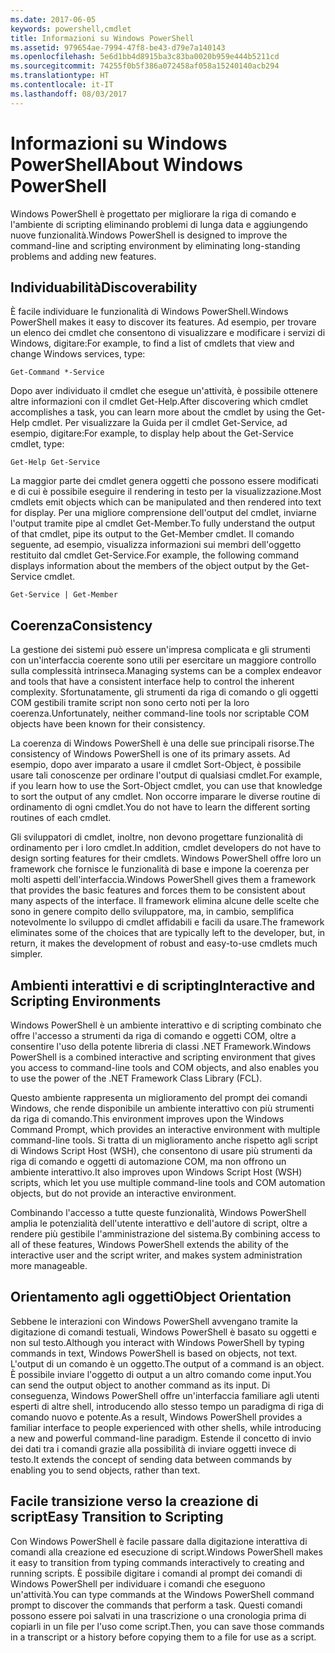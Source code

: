 ```yaml
---
ms.date: 2017-06-05
keywords: powershell,cmdlet
title: Informazioni su Windows PowerShell
ms.assetid: 979654ae-7994-47f8-be43-d79e7a140143
ms.openlocfilehash: 5e6d1bb4d8915ba3c83ba0020b959e444b5211cd
ms.sourcegitcommit: 74255f0b5f386a072458af058a15240140acb294
ms.translationtype: HT
ms.contentlocale: it-IT
ms.lasthandoff: 08/03/2017
---
```

# <a name="about-windows-powershell"></a><span data-ttu-id="4710d-103">Informazioni su Windows PowerShell</span><span class="sxs-lookup"><span data-stu-id="4710d-103">About Windows PowerShell</span></span>
<span data-ttu-id="4710d-104">Windows PowerShell è progettato per migliorare la riga di comando e l'ambiente di scripting eliminando problemi di lunga data e aggiungendo nuove funzionalità.</span><span class="sxs-lookup"><span data-stu-id="4710d-104">Windows PowerShell is designed to improve the command-line and scripting environment by eliminating long-standing problems and adding new features.</span></span>

## <a name="discoverability"></a><span data-ttu-id="4710d-105">Individuabilità</span><span class="sxs-lookup"><span data-stu-id="4710d-105">Discoverability</span></span>
<span data-ttu-id="4710d-106">È facile individuare le funzionalità di Windows PowerShell.</span><span class="sxs-lookup"><span data-stu-id="4710d-106">Windows PowerShell makes it easy to discover its features.</span></span> <span data-ttu-id="4710d-107">Ad esempio, per trovare un elenco dei cmdlet che consentono di visualizzare e modificare i servizi di Windows, digitare:</span><span class="sxs-lookup"><span data-stu-id="4710d-107">For example, to find a list of cmdlets that view and change Windows services, type:</span></span>

```
Get-Command *-Service
```

<span data-ttu-id="4710d-108">Dopo aver individuato il cmdlet che esegue un'attività, è possibile ottenere altre informazioni con il cmdlet Get-Help.</span><span class="sxs-lookup"><span data-stu-id="4710d-108">After discovering which cmdlet accomplishes a task, you can learn more about the cmdlet by using the Get-Help cmdlet.</span></span> <span data-ttu-id="4710d-109">Per visualizzare la Guida per il cmdlet Get-Service, ad esempio, digitare:</span><span class="sxs-lookup"><span data-stu-id="4710d-109">For example, to display help about the Get-Service cmdlet, type:</span></span>

```
Get-Help Get-Service
```
<span data-ttu-id="4710d-110">La maggior parte dei cmdlet genera oggetti che possono essere modificati e di cui è possibile eseguire il rendering in testo per la visualizzazione.</span><span class="sxs-lookup"><span data-stu-id="4710d-110">Most cmdlets emit objects which can be manipulated and then rendered into text for display.</span></span> <span data-ttu-id="4710d-111">Per una migliore comprensione dell'output del cmdlet, inviarne l'output tramite pipe al cmdlet Get-Member.</span><span class="sxs-lookup"><span data-stu-id="4710d-111">To fully understand the output of that cmdlet, pipe its output to the Get-Member cmdlet.</span></span> <span data-ttu-id="4710d-112">Il comando seguente, ad esempio, visualizza informazioni sui membri dell'oggetto restituito dal cmdlet Get-Service.</span><span class="sxs-lookup"><span data-stu-id="4710d-112">For example, the following command displays information about the members of the object output by the Get-Service cmdlet.</span></span>

```
Get-Service | Get-Member
```

## <a name="consistency"></a><span data-ttu-id="4710d-113">Coerenza</span><span class="sxs-lookup"><span data-stu-id="4710d-113">Consistency</span></span>
<span data-ttu-id="4710d-114">La gestione dei sistemi può essere un'impresa complicata e gli strumenti con un'interfaccia coerente sono utili per esercitare un maggiore controllo sulla complessità intrinseca.</span><span class="sxs-lookup"><span data-stu-id="4710d-114">Managing systems can be a complex endeavor and tools that have a consistent interface help to control the inherent complexity.</span></span> <span data-ttu-id="4710d-115">Sfortunatamente, gli strumenti da riga di comando o gli oggetti COM gestibili tramite script non sono certo noti per la loro coerenza.</span><span class="sxs-lookup"><span data-stu-id="4710d-115">Unfortunately, neither command-line tools nor scriptable COM objects have been known for their consistency.</span></span>

<span data-ttu-id="4710d-116">La coerenza di Windows PowerShell è una delle sue principali risorse.</span><span class="sxs-lookup"><span data-stu-id="4710d-116">The consistency of Windows PowerShell is one of its primary assets.</span></span> <span data-ttu-id="4710d-117">Ad esempio, dopo aver imparato a usare il cmdlet Sort-Object, è possibile usare tali conoscenze per ordinare l'output di qualsiasi cmdlet.</span><span class="sxs-lookup"><span data-stu-id="4710d-117">For example, if you learn how to use the Sort-Object cmdlet, you can use that knowledge to sort the output of any cmdlet.</span></span> <span data-ttu-id="4710d-118">Non occorre imparare le diverse routine di ordinamento di ogni cmdlet.</span><span class="sxs-lookup"><span data-stu-id="4710d-118">You do not have to learn the different sorting routines of each cmdlet.</span></span>

<span data-ttu-id="4710d-119">Gli sviluppatori di cmdlet, inoltre, non devono progettare funzionalità di ordinamento per i loro cmdlet.</span><span class="sxs-lookup"><span data-stu-id="4710d-119">In addition, cmdlet developers do not have to design sorting features for their cmdlets.</span></span> <span data-ttu-id="4710d-120">Windows PowerShell offre loro un framework che fornisce le funzionalità di base e impone la coerenza per molti aspetti dell'interfaccia.</span><span class="sxs-lookup"><span data-stu-id="4710d-120">Windows PowerShell gives them a framework that provides the basic features and forces them to be consistent about many aspects of the interface.</span></span> <span data-ttu-id="4710d-121">Il framework elimina alcune delle scelte che sono in genere compito dello sviluppatore, ma, in cambio, semplifica notevolmente lo sviluppo di cmdlet affidabili e facili da usare.</span><span class="sxs-lookup"><span data-stu-id="4710d-121">The framework eliminates some of the choices that are typically left to the developer, but, in return, it makes the development of robust and easy-to-use cmdlets much simpler.</span></span>

## <a name="interactive-and-scripting-environments"></a><span data-ttu-id="4710d-122">Ambienti interattivi e di scripting</span><span class="sxs-lookup"><span data-stu-id="4710d-122">Interactive and Scripting Environments</span></span>
<span data-ttu-id="4710d-123">Windows PowerShell è un ambiente interattivo e di scripting combinato che offre l'accesso a strumenti da riga di comando e oggetti COM, oltre a consentire l'uso della potente libreria di classi .NET Framework.</span><span class="sxs-lookup"><span data-stu-id="4710d-123">Windows PowerShell is a combined interactive and scripting environment that gives you access to command-line tools and COM objects, and also enables you to use the power of the .NET Framework Class Library (FCL).</span></span>

<span data-ttu-id="4710d-124">Questo ambiente rappresenta un miglioramento del prompt dei comandi Windows, che rende disponibile un ambiente interattivo con più strumenti da riga di comando.</span><span class="sxs-lookup"><span data-stu-id="4710d-124">This environment improves upon the Windows Command Prompt, which provides an interactive environment with multiple command-line tools.</span></span> <span data-ttu-id="4710d-125">Si tratta di un miglioramento anche rispetto agli script di Windows Script Host (WSH), che consentono di usare più strumenti da riga di comando e oggetti di automazione COM, ma non offrono un ambiente interattivo.</span><span class="sxs-lookup"><span data-stu-id="4710d-125">It also improves upon Windows Script Host (WSH) scripts, which let you use multiple command-line tools and COM automation objects, but do not provide an interactive environment.</span></span>

<span data-ttu-id="4710d-126">Combinando l'accesso a tutte queste funzionalità, Windows PowerShell amplia le potenzialità dell'utente interattivo e dell'autore di script, oltre a rendere più gestibile l'amministrazione del sistema.</span><span class="sxs-lookup"><span data-stu-id="4710d-126">By combining access to all of these features, Windows PowerShell extends the ability of the interactive user and the script writer, and makes system administration more manageable.</span></span>

## <a name="object-orientation"></a><span data-ttu-id="4710d-127">Orientamento agli oggetti</span><span class="sxs-lookup"><span data-stu-id="4710d-127">Object Orientation</span></span>
<span data-ttu-id="4710d-128">Sebbene le interazioni con Windows PowerShell avvengano tramite la digitazione di comandi testuali, Windows PowerShell è basato su oggetti e non sul testo.</span><span class="sxs-lookup"><span data-stu-id="4710d-128">Although you interact with Windows PowerShell by typing commands in text, Windows PowerShell is based on objects, not text.</span></span> <span data-ttu-id="4710d-129">L'output di un comando è un oggetto.</span><span class="sxs-lookup"><span data-stu-id="4710d-129">The output of a command is an object.</span></span> <span data-ttu-id="4710d-130">È possibile inviare l'oggetto di output a un altro comando come input.</span><span class="sxs-lookup"><span data-stu-id="4710d-130">You can send the output object to another command as its input.</span></span> <span data-ttu-id="4710d-131">Di conseguenza, Windows PowerShell offre un'interfaccia familiare agli utenti esperti di altre shell, introducendo allo stesso tempo un paradigma di riga di comando nuovo e potente.</span><span class="sxs-lookup"><span data-stu-id="4710d-131">As a result, Windows PowerShell provides a familiar interface to people experienced with other shells, while introducing a new and powerful command-line paradigm.</span></span> <span data-ttu-id="4710d-132">Estende il concetto di invio dei dati tra i comandi grazie alla possibilità di inviare oggetti invece di testo.</span><span class="sxs-lookup"><span data-stu-id="4710d-132">It extends the concept of sending data between commands by enabling you to send objects, rather than text.</span></span>

## <a name="easy-transition-to-scripting"></a><span data-ttu-id="4710d-133">Facile transizione verso la creazione di script</span><span class="sxs-lookup"><span data-stu-id="4710d-133">Easy Transition to Scripting</span></span>
<span data-ttu-id="4710d-134">Con Windows PowerShell è facile passare dalla digitazione interattiva di comandi alla creazione ed esecuzione di script.</span><span class="sxs-lookup"><span data-stu-id="4710d-134">Windows PowerShell makes it easy to transition from typing commands interactively to creating and running scripts.</span></span> <span data-ttu-id="4710d-135">È possibile digitare i comandi al prompt dei comandi di Windows PowerShell per individuare i comandi che eseguono un'attività.</span><span class="sxs-lookup"><span data-stu-id="4710d-135">You can type commands at the Windows PowerShell command prompt to discover the commands that perform a task.</span></span> <span data-ttu-id="4710d-136">Questi comandi possono essere poi salvati in una trascrizione o una cronologia prima di copiarli in un file per l'uso come script.</span><span class="sxs-lookup"><span data-stu-id="4710d-136">Then, you can save those commands in a transcript or a history before copying them to a file for use as a script.</span></span>

